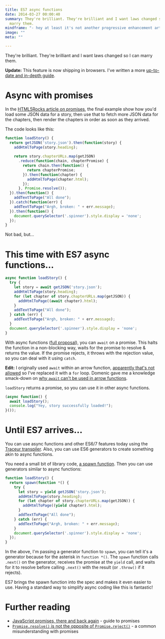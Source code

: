 ```yaml
---
title: ES7 async functions
date: 2014-03-27 00:00:40
summary: They're brilliant. They're brilliant and I want laws changed so I can
  marry them.
mindframe: "- hey at least it's not another progressive enhancement article"
image: ""
meta: ""

---
```


They're brilliant. They're brilliant and I want laws changed so I can marry them.

**Update:** This feature is now shipping in browsers. I've written a more [up-to-date and in-depth guide](https://developers.google.com/web/fundamentals/getting-started/primers/async-functions).

# Async with promises

In the [HTML5Rocks article on promises](http://www.html5rocks.com/en/tutorials/es6/promises/#toc-parallelism-sequencing), the final example show how you'd load some JSON data for a story, then use that to fetch more JSON data for the chapters, then render the chapters in order as soon as they arrived.

The code looks like this:

```js
function loadStory() {
  return getJSON('story.json').then(function(story) {
    addHtmlToPage(story.heading);
   
    return story.chapterURLs.map(getJSON)
      .reduce(function(chain, chapterPromise) {
        return chain.then(function() {
          return chapterPromise;
        }).then(function(chapter) {
          addHtmlToPage(chapter.html);
        });
      }, Promise.resolve());
  }).then(function() {
    addTextToPage("All done");
  }).catch(function(err) {
    addTextToPage("Argh, broken: " + err.message);
  }).then(function() {
    document.querySelector('.spinner').style.display = 'none';
  });
}
```

Not bad, but…

# This time with ES7 async functions…

```js
async function loadStory() {
  try {
    let story = await getJSON('story.json');
    addHtmlToPage(story.heading);
    for (let chapter of story.chapterURLs.map(getJSON)) {
      addHtmlToPage((await chapter).html);
    }
    addTextToPage("All done");
  } catch (err) {
    addTextToPage("Argh, broken: " + err.message);
  }
  document.querySelector('.spinner').style.display = 'none';
}
```

With async functions ([full proposal](https://github.com/lukehoban/ecmascript-asyncawait)), you can `await` on a promise. This halts the function in a non-blocking way, waits for the promise to resolve & returns the value. If the promise rejects, it throws with the rejection value, so you can deal with it using `catch`.

**Edit:** I originally used `await` within an arrow function, [apparently that's not allowed](https://twitter.com/mraleph/status/449192750735704065) so I've replaced it with a `for` loop. Domenic gave me a knowledge smack-down on [why `await` can't be used in arrow functions](https://github.com/lukehoban/ecmascript-asyncawait/issues/7).

`loadStory` returns a promise, so you can use it in other async functions.

```js
(async function() {
  await loadStory();
  console.log("Yey, story successfully loaded!");
}());
```

# Until ES7 arrives…

You can use async functions and other ES6/7 features today using the [Traceur transpiler](http://goo.gl/Dc6V1B). Also, you can use ES6 generators to create something akin to async functions.

You need a small bit of library code, [a spawn function](https://gist.github.com/jakearchibald/31b89cba627924972ad6). Then you can use generators similar to async functions:

```js
function loadStory() {
  return spawn(function *() {
    try {
      let story = yield getJSON('story.json');
      addHtmlToPage(story.heading);
      for (let chapter of story.chapterURLs.map(getJSON)) {
        addHtmlToPage((yield chapter).html);
      }
      addTextToPage("All done");
    } catch (err) {
      addTextToPage("Argh, broken: " + err.message);
    }
    document.querySelector('.spinner').style.display = 'none';
  });
}
```

In the above, I'm passing a generator function to `spawn`, you can tell it's a generator because for the asterisk in `function *()`. The `spawn` function calls `.next()` on the generator, receives the promise at the `yield` call, and waits for it to resolve before calling `.next()` with the result (or `.throw()` if it rejects).

ES7 brings the spawn function into the spec and makes it even easier to use. Having a standard way to simplify async coding like this is fantastic!

# Further reading

* [JavaScript promises, there and back again](http://www.html5rocks.com/en/tutorials/es6/promises/) - guide to promises
* [`Promise.resolve()` is not the opposite of `Promise.reject()`](/2014/resolve-not-opposite-of-reject/) - a common misunderstanding with promises